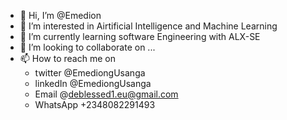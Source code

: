 - 👋 Hi, I’m @Emedion
- 👀 I’m interested in Airtificial Intelligence and Machine Learning
- 🌱 I’m currently learning software Engineering with ALX-SE
- 💞️ I’m looking to collaborate on ...
- 📫 How to reach me on 
  - twitter @EmediongUsanga
  - linkedIn @EmediongUsanga
  - Email @deblessed1.eu@gmail.com
  - WhatsApp +2348082291493

<!---
Emedion/Emedion is a ✨ special ✨ repository because its `README.md` (this file) appears on your GitHub profile.
You can click the Preview link to take a look at your changes.
--->
